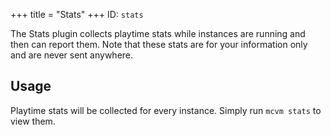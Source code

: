 +++
title = "Stats"
+++
ID: `stats`

The Stats plugin collects playtime stats while instances are running and then can report them. Note that these stats are for your information only and are never sent anywhere.

## Usage
Playtime stats will be collected for every instance. Simply run `mcvm stats` to view them.
